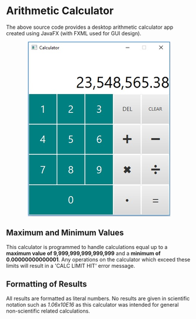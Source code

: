 # Arithmetic Calculator
The above source code provides a desktop arithmetic calculator app created using JavaFX (with FXML used for GUI design).

<p align='center'>
<img src='calculator_demo.jpg'/>
</p>

## Maximum and Minimum Values
This calculator is programmed to handle calculations equal up to a **maximum value of 9,999,999,999,999,999** and a **minimum of 0.00000000000001**. Any operations on the calculator which exceed these limits will result in a 'CALC LIMIT HIT' error message.

 ## Formatting of Results
 All results are formatted as literal numbers. No results are given in scientific notation such as *1.06x10E16* as this calculator was intended for general non-scientific related calculations.
